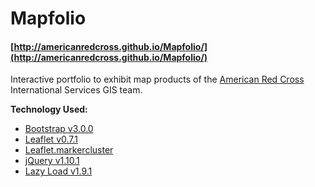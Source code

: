 Mapfolio
========

#### [http://americanredcross.github.io/Mapfolio/](http://americanredcross.github.io/Mapfolio/) ####

Interactive portfolio to exhibit map products of the [American Red Cross](http://redcross.org/) International Services GIS team. 

**Technology Used:**
- [Bootstrap v3.0.0](http://getbootstrap.com/)
- [Leaflet v0.7.1](http://leafletjs.com/)
- [Leaflet.markercluster](http://github.com/Leaflet/Leaflet.markercluster)
- [jQuery v1.10.1](http://ajax.googleapis.com/ajax/libs/jquery/1.10.1/jquery.min.js)
- [Lazy Load v1.9.1](http://www.appelsiini.net/projects/lazyload)
